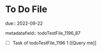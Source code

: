 # To Do File

due:: 2022-09-22

metadatafield:: todoTestFile_1196_87

- [ ] Task of todoTestFile_1196 1 [[Query me]]
